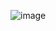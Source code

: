 ![image](https://github.com/pranavanrao/QMLImageViewer/assets/48349523/10fdc354-c42a-4fb3-8e40-5d7fbfd45e45)
